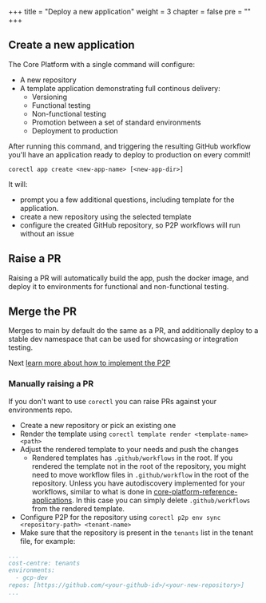 +++
title = "Deploy a new application"
weight = 3
chapter = false
pre = ""
+++

## Create a new application

The Core Platform with a single command will configure:

* A new repository
* A template application demonstrating full continous delivery:
  * Versioning 
  * Functional testing
  * Non-functional testing
  * Promotion between a set of standard environments
  * Deployment to production

After running this command, and triggering the resulting GitHub workflow you'll have an
application ready to deploy to production on every commit!

```shell
corectl app create <new-app-name> [<new-app-dir>]
```
It will:
- prompt you a few additional questions, including template for the application.
- create a new repository using the selected template
- configure the created GitHub repository, so P2P workflows will run without an issue


## Raise a PR

Raising a PR will automatically build the app, push the docker image, and deploy it to
environments for functional and non-functional testing.

## Merge the PR

Merges to main by default do the same as a PR, and additionally deploy to a stable dev namespace that
can be used for showcasing or integration testing.

Next [learn more about how to implement the P2P](../../p2p)

### Manually raising a PR

If you don't want to use `corectl` you can raise PRs against your environments repo.

- Create a new repository or pick an existing one
- Render the template using `corectl template render <template-name> <path>`
- Adjust the rendered template to your needs and push the changes
  - Rendered templates has `.github/workflows` in the root.
    If you rendered the template not in the root of the repository,
    you might need to move workflow files in `.github/workflow` in the root of the repository.
    Unless you have autodiscovery implemented for your workflows,
    similar to what is done in [core-platform-reference-applications](https://github.com/coreeng/core-platform-reference-applications).
    In this case you can simply delete `.github/workflows` from the rendered template.
- Configure P2P for the repository using `corectl p2p env sync <repository-path> <tenant-name>`
- Make sure that the repository is present in the `tenants` list in the tenant file,
  for example:
```yaml
...
cost-centre: tenants
environments:
  - gcp-dev
repos: [https://github.com/<your-github-id>/<your-new-repository>]
...
```

